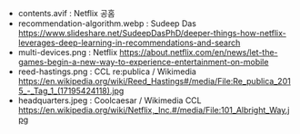 - contents.avif : Netflix 공홈
- recommendation-algorithm.webp : Sudeep Das https://www.slideshare.net/SudeepDasPhD/deeper-things-how-netflix-leverages-deep-learning-in-recommendations-and-search
- multi-devices.png : Netflix https://about.netflix.com/en/news/let-the-games-begin-a-new-way-to-experience-entertainment-on-mobile
- reed-hastings.png : CCL re:publica / Wikimedia https://en.wikipedia.org/wiki/Reed_Hastings#/media/File:Re_publica_2015_-_Tag_1_(17195424118).jpg
- headquarters.jpeg : Coolcaesar / Wikimedia CCL https://en.wikipedia.org/wiki/Netflix,_Inc.#/media/File:101_Albright_Way.jpg
